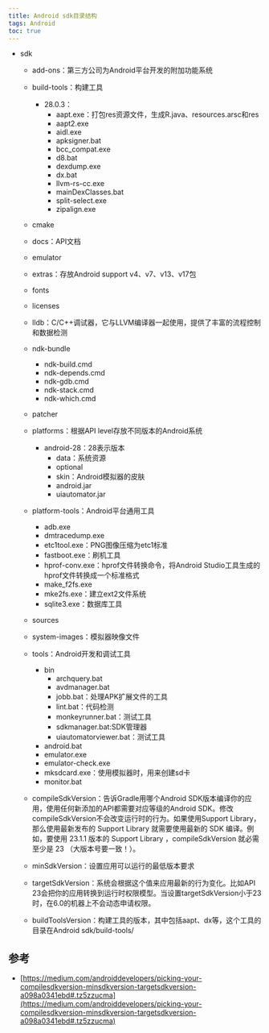 ```yaml
---
title: Android sdk目录结构
tags: Android
toc: true
---
```



- sdk
  - add-ons：第三方公司为Android平台开发的附加功能系统
  - build-tools：构建工具
    - 28.0.3：
      - aapt.exe：打包res资源文件，生成R.java、resources.arsc和res
      - aapt2.exe
      - aidl.exe
      - apksigner.bat
      - bcc_compat.exe
      - d8.bat
      - dexdump.exe
      - dx.bat
      - llvm-rs-cc.exe
      - mainDexClasses.bat
      - split-select.exe
      - zipalign.exe
  - cmake
  - docs：API文档
  - emulator
  - extras：存放Android support v4、v7、v13、v17包
  - fonts
  - licenses
  - lldb：C/C++调试器，它与LLVM编译器一起使用，提供了丰富的流程控制和数据检测
  - ndk-bundle
    - ndk-build.cmd
    - ndk-depends.cmd
    - ndk-gdb.cmd
    - ndk-stack.cmd
    - ndk-which.cmd
  - patcher
  - platforms：根据API level存放不同版本的Android系统
    - android-28：28表示版本
      - data：系统资源
      - optional
      - skin：Android模拟器的皮肤
      - android.jar
      - uiautomator.jar
  - platform-tools：Android平台通用工具
    - adb.exe
    - dmtracedump.exe
    - etc1tool.exe：PNG图像压缩为etc1标准
    - fastboot.exe：刷机工具
    - hprof-conv.exe：hprof文件转换命令，将Android Studio工具生成的hprof文件转换成一个标准格式
    - make_f2fs.exe
    - mke2fs.exe：建立ext2文件系统
    - sqlite3.exe：数据库工具
  - sources
  - system-images：模拟器映像文件
  - tools：Android开发和调试工具
    - bin
      - archquery.bat
      - avdmanager.bat
      - jobb.bat：处理APK扩展文件的工具
      - lint.bat：代码检测
      - monkeyrunner.bat：测试工具
      - sdkmanager.bat:SDK管理器
      - uiautomatorviewer.bat：测试工具
    - android.bat
    - emulator.exe
    - emulator-check.exe
    - mksdcard.exe：使用模拟器时，用来创建sd卡
    - monitor.bat
  
  - compileSdkVersion：告诉Gradle用哪个Android SDK版本编译你的应用，使用任何新添加的API都需要对应等级的Android SDK。修改compileSdkVersion不会改变运行时的行为。如果使用Support Library，那么使用最新发布的 Support Library 就需要使用最新的 SDK 编译。例如，要使用 23.1.1 版本的 Support Library ，compileSdkVersion 就必需至少是 23 （大版本号要一致！）。
  - minSdkVersion：设置应用可以运行的最低版本要求
  - targetSdkVersion：系统会根据这个值来应用最新的行为变化。比如API 23会把你的应用转换到运行时权限模型。当设置targetSdkVersion小于23时，在6.0的机器上不会动态申请权限。
  - buildToolsVersion：构建工具的版本，其中包括aapt、dx等，这个工具的目录在Android sdk/build-tools/

## 参考

- [https://medium.com/androiddevelopers/picking-your-compilesdkversion-minsdkversion-targetsdkversion-a098a0341ebd#.tz5zzucma](https://medium.com/androiddevelopers/picking-your-compilesdkversion-minsdkversion-targetsdkversion-a098a0341ebd#.tz5zzucma)

